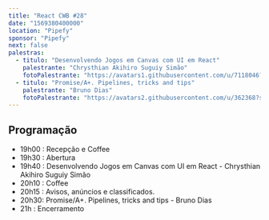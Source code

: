 ```yaml
---
title: "React CWB #28"
date: "1569380400000"
location: "Pipefy"
sponsor: "Pipefy"
next: false
palestras:
  - titulo: "Desenvolvendo Jogos em Canvas com UI em React"
    palestrante: "Chrysthian Akihiro Suguiy Simão"
    fotoPalestrante: "https://avatars1.githubusercontent.com/u/7118046?s=400&v=4"
  - titulo: "Promise/A+. Pipelines, tricks and tips"
    palestrante: "Bruno Dias"
    fotoPalestrante: "https://avatars2.githubusercontent.com/u/362368?s=400&v=4"
---
```


## Programação

- 19h00 : Recepção e Coffee
- 19h30 : Abertura
- 19h40 : Desenvolvendo Jogos em Canvas com UI em React - Chrysthian Akihiro Suguiy Simão
- 20h10 : Coffee
- 20h15 : Avisos, anúncios e classificados.
- 20h30: Promise/A+. Pipelines, tricks and tips - Bruno Dias
- 21h : Encerramento
